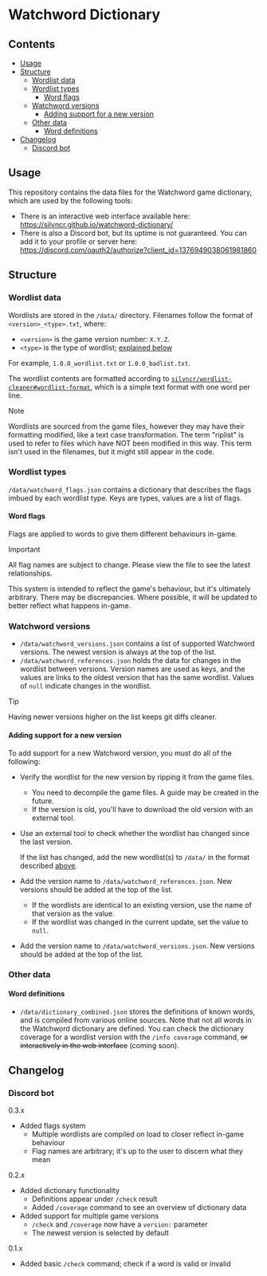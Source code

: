 <!-- omit in toc -->
# Watchword Dictionary

<!-- omit in toc -->
## Contents

- [Usage](#usage)
- [Structure](#structure)
  - [Wordlist data](#wordlist-data)
  - [Wordlist types](#wordlist-types)
    - [Word flags](#word-flags)
  - [Watchword versions](#watchword-versions)
    - [Adding support for a new version](#adding-support-for-a-new-version)
  - [Other data](#other-data)
    - [Word definitions](#word-definitions)
- [Changelog](#changelog)
  - [Discord bot](#discord-bot)

## Usage

This repository contains the data files for the Watchword game dictionary, which are used by the following tools:

- There is an interactive web interface available here: <https://silvncr.github.io/watchword-dictionary/>
- There is also a Discord bot, but its uptime is not guaranteed. You can add it to your profile or server here: <https://discord.com/oauth2/authorize?client_id=1376949038061981860>

## Structure

### Wordlist data

Wordlists are stored in the `/data/` directory. Filenames follow the format of `<version>_<type>.txt`, where:

- `<version>` is the game version number: `X.Y.Z`.
- `<type>` is the type of wordlist; [explained below](#wordlist-types)

For example, `1.0.0_wordlist.txt` or `1.0.0_badlist.txt`.

The wordlist contents are formatted according to [`silvncr/wordlist-cleaner#wordlist-format`](https://github.com/silvncr/wordlist-cleaner#wordlist-format), which is a simple text format with one word per line.

> [!NOTE]
> Wordlists are sourced from the game files, however they may have their formatting modified, like a text case transformation. The term "riplist" is used to refer to files which have NOT been modified in this way. This term isn't used in the filenames, but it might still appear in the code.

### Wordlist types

`/data/watchword_flags.json` contains a dictionary that describes the flags imbued by each wordlist type. Keys are types, values are a list of flags.

#### Word flags

Flags are applied to words to give them different behaviours in-game.

> [!IMPORTANT]
> All flag names are subject to change. Please view the file to see the latest relationships.
>
> This system is intended to reflect the game's behaviour, but it's ultimately arbitrary. There may be discrepancies. Where possible, it will be updated to better reflect what happens in-game.

### Watchword versions

- `/data/watchword_versions.json` contains a list of supported Watchword versions. The newest version is always at the top of the list.
- `/data/watchword_references.json` holds the data for changes in the wordlist between versions. Version names are used as keys, and the values are links to the oldest version that has the same wordlist. Values of `null` indicate changes in the wordlist.

> [!TIP]
> Having newer versions higher on the list keeps git diffs cleaner.

#### Adding support for a new version

To add support for a new Watchword version, you must do all of the following:

- Verify the wordlist for the new version by ripping it from the game files.

  - You need to decompile the game files. A guide may be created in the future.
  - If the version is old, you'll have to download the old version with an external tool.

- Use an external tool to check whether the wordlist has changed since the last version.

  If the list has changed, add the new wordlist(s) to `/data/` in the format described [above](#wordlist-data).

- Add the version name to `/data/watchword_references.json`. New versions should be added at the top of the list.

  - If the wordlists are identical to an existing version, use the name of that version as the value.
  - If the wordlist was changed in the current update, set the value to `null`.

- Add the version name to `/data/watchword_versions.json`. New versions should be added at the top of the list.

### Other data

#### Word definitions

- `/data/dictionary_combined.json` stores the definitions of known words, and is compiled from various online sources. Note that not all words in the Watchword dictionary are defined. You can check the dictionary coverage for a wordlist version with the `/info coverage` command, ~~or interactively in the web interface~~ (coming soon).

## Changelog

### Discord bot

0.3.x

- Added flags system
  - Multiple wordlists are compiled on load to closer reflect in-game behaviour
  - Flag names are arbitrary; it's up to the user to discern what they mean

0.2.x

- Added dictionary functionality
  - Definitions appear under `/check` result
  - Added `/coverage` command to see an overview of dictionary data
- Added support for multiple game versions
  - `/check` and `/coverage` now have a `version:` parameter
  - The newest version is selected by default

0.1.x

- Added basic `/check` command; check if a word is valid or invalid
